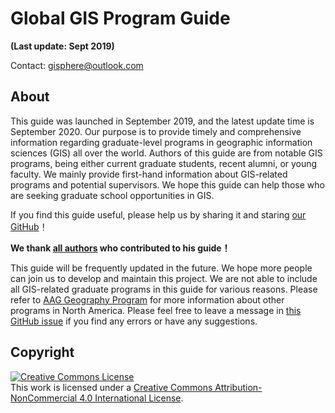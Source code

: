 
# Global GIS Program Guide
**(Last update: Sept 2019)**


Contact: gisphere@outlook.com

## About

This guide was launched in September 2019, and the latest update time is September 2020. Our purpose is to provide timely and comprehensive information regarding graduate-level programs in geographic information sciences (GIS) all over the world. Authors of this guide are from notable GIS programs, being either current graduate students, recent alumni, or young faculty. We mainly provide first-hand information about GIS-related programs and potential supervisors. We hope this guide can help those who are seeking graduate school opportunities in GIS.

If you find this guide useful, please help us by sharing it and staring [our GitHub](https://github.com/GIS-Info/GIS-Info.github.io/)！

**We thank [all authors](https://github.com/GIS-Info/GIS-Info.github.io/blob/master/pages/about.md) who contributed to his guide！**

This guide will be frequently updated in the future. We hope more people can join us to develop and maintain this project. We are not able to include all GIS-related graduate programs in this guide for various reasons. Please refer to [AAG Geography Program](http://www.aag.org/guide) for more information about other programs in North America. Please feel free to leave a message in [this GitHub issue](https://github.com/GIS-Info/GIS-Info.github.io/issues) if you find any errors or have any suggestions.

## Copyright

<a rel="license" href="http://creativecommons.org/licenses/by-nc/4.0/"><img alt="Creative Commons License" style="border-width:0" src="https://i.creativecommons.org/l/by-nc/4.0/88x31.png" /></a><br />This work is licensed under a <a rel="license" href="http://creativecommons.org/licenses/by-nc/4.0/">Creative Commons Attribution-NonCommercial 4.0 International License</a>.
